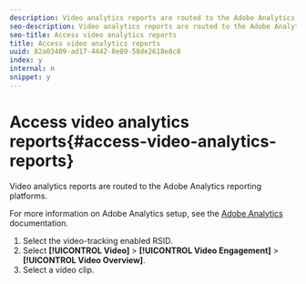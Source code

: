 ```yaml
---
description: Video analytics reports are routed to the Adobe Analytics reporting platforms.
seo-description: Video analytics reports are routed to the Adobe Analytics reporting platforms.
seo-title: Access video analytics reports
title: Access video analytics reports
uuid: 82a03409-ad17-4442-8e89-58de2618e8c8
index: y
internal: n
snippet: y
---
```


# Access video analytics reports{#access-video-analytics-reports}

Video analytics reports are routed to the Adobe Analytics reporting platforms.

For more information on Adobe Analytics setup, see the [Adobe Analytics](https://microsite.omniture.com/t2/help/en_US/reference/) documentation. 
1. Select the video-tracking enabled RSID.
1. Select **[!UICONTROL Video]** > **[!UICONTROL Video Engagement]** > **[!UICONTROL Video Overview]**.
1. Select a video clip.
